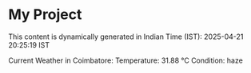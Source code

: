 # My Project

This content is dynamically generated in Indian Time (IST): 2025-04-21 20:25:19 IST


Current Weather in Coimbatore:
Temperature: 31.88 °C
Condition: haze
